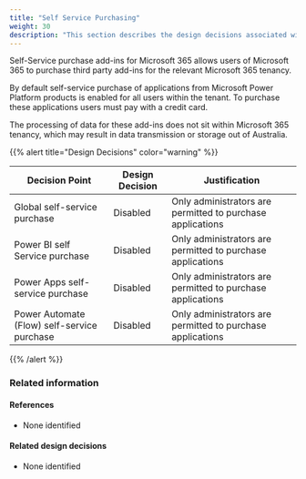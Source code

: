 ```yaml
---
title: "Self Service Purchasing"
weight: 30
description: "This section describes the design decisions associated with Self Service Purchasing for system(s) built using ASD's Blueprint for Secure Cloud."
---
```

Self-Service purchase add-ins for Microsoft 365 allows users of Microsoft 365 to purchase third party add-ins for the relevant Microsoft 365 tenancy.

By default self-service purchase of applications from Microsoft Power Platform products is enabled for all users within the tenant. To purchase these applications users must pay with a credit card.

The processing of data for these add-ins does not sit within Microsoft 365 tenancy, which may result in data transmission or storage out of Australia.

{{% alert title="Design Decisions" color="warning" %}}

| Decision Point                              | Design Decision | Justification                                              |
|---------------------------------------------|-----------------|------------------------------------------------------------|
| Global self-service purchase                | Disabled        | Only administrators are permitted to purchase applications |
| Power BI self Service purchase              | Disabled        | Only administrators are permitted to purchase applications |
| Power Apps self-service purchase            | Disabled        | Only administrators are permitted to purchase applications |
| Power Automate (Flow) self-service purchase | Disabled        | Only administrators are permitted to purchase applications |

{{% /alert %}}

### Related information

#### References

* None identified

#### Related design decisions

* None identified
